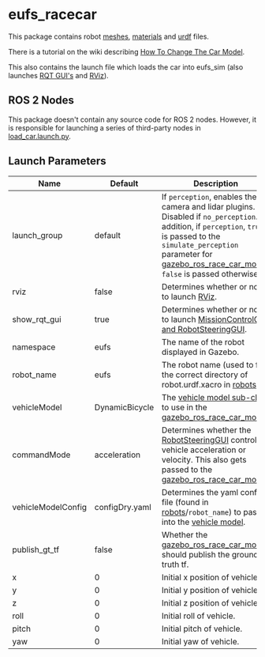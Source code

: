 # eufs_racecar
This package contains robot [meshes](./meshes), [materials](./materials) and [urdf](./urdf) files.

There is a tutorial on the wiki describing [How To Change The Car Model](https://gitlab.com/eufs/eufs_sim/-/wikis/How-To-Change-The-Car-Model).

This also contains the launch file which loads the car into eufs_sim (also launches [RQT GUI's](../eufs_rqt/README.md) and [RViz](http://wiki.ros.org/rviz)).

## ROS 2 Nodes
This package doesn't contain any source code for ROS 2 nodes. However, it is responsible for launching a series of third-party nodes in [load_car.launch.py](./launch/load_car.launch.py).

## Launch Parameters

| Name | Default | Description |
| ---- | ------- | ----------- |
| launch_group       | default        | If `perception`, enables the camera and lidar plugins. Disabled if `no_perception`. In addition, if `perception`, `true` is passed to the `simulate_perception` parameter for [gazebo_ros_race_car_model](../eufs_plugins/gazebo_race_car_model/src/gazebo_ros_race_car_model.cpp). `false` is passed otherwise. |
| rviz               | false          | Determines whether or not to launch [RViz](http://wiki.ros.org/rviz). |
| show_rqt_gui       | true           | Determines whether or not to launch [MissionControlGUI and RobotSteeringGUI](../eufs_rqt/README.md). |
| namespace          | eufs           | The name of the robot displayed in Gazebo. |
| robot_name         | eufs           | The robot name (used to find the correct directory of robot.urdf.xacro in [robots](./robots)). |
| vehicleModel       | DynamicBicycle | The [vehicle model sub-class](../eufs_models/src) to use in the [gazebo_ros_race_car_model](../eufs_plugins/gazebo_race_car_model/src/gazebo_ros_race_car_model.cpp). |
| commandMode        | acceleration   | Determines whether the [RobotSteeringGUI](../eufs_rqt/src/eufs_rqt/EUFSRobotSteeringGUI.py) controls vehicle acceleration or velocity. This also gets passed to the [gazebo_ros_race_car_model](../eufs_plugins/gazebo_race_car_model/src/gazebo_ros_race_car_model.cpp). |
| vehicleModelConfig | configDry.yaml | Determines the yaml config file (found in [robots](./robots)/`robot_name`) to pass into the [vehicle model](../eufs_models/README.md). |
| publish_gt_tf      | false          | Whether the [gazebo_ros_race_car_model](../eufs_plugins/gazebo_race_car_model/src/gazebo_ros_race_car_model.cpp) should publish the ground truth tf. |
| x                  | 0              | Initial x position of vehicle. |
| y                  | 0              | Initial y position of vehicle. |
| z                  | 0              | Initial z position of vehicle. |
| roll               | 0              | Initial roll of vehicle. |
| pitch              | 0              | Initial pitch of vehicle. |
| yaw                | 0              | Initial yaw of vehicle. |
